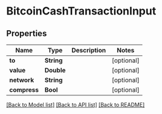 # BitcoinCashTransactionInput

## Properties
Name | Type | Description | Notes
------------ | ------------- | ------------- | -------------
**to** | **String** |  | [optional] 
**value** | **Double** |  | [optional] 
**network** | **String** |  | [optional] 
**compress** | **Bool** |  | [optional] 

[[Back to Model list]](../README.md#documentation-for-models) [[Back to API list]](../README.md#documentation-for-api-endpoints) [[Back to README]](../README.md)


